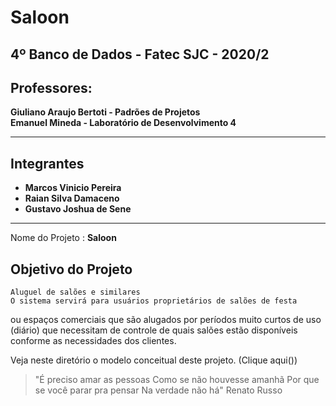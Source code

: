 # Saloon

## 4º Banco de Dados - Fatec SJC - 2020/2

## Professores:  

   **Giuliano Araujo Bertoti - Padrões de Projetos**  
   **Emanuel Mineda          - Laboratório de Desenvolvimento 4**

---------------------------------------------------------------
## Integrantes
* **Marcos Vinicio Pereira**
* **Raian Silva Damaceno**
* **Gustavo Joshua de Sene**

---------------------------------------------------------------
Nome do Projeto : **Saloon**

## Objetivo do Projeto  

    Aluguel de salões e similares  
    O sistema servirá para usuários proprietários de salões de festa
ou espaços comerciais que são alugados por períodos muito curtos de uso
(diário) que necessitam de controle de quais salões estão disponíveis
conforme as necessidades dos clientes.  

Veja neste diretório o modelo conceitual deste projeto. (Clique aqui())

> "É preciso amar as pessoas
> Como se não houvesse amanhã
> Por que se você parar pra pensar
> Na verdade não há"
> Renato Russo
